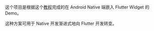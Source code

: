 这个项目是根据这个[教程](https://www.jianshu.com/p/cf7cf1b640ee)完成的在 Android Native 端嵌入 Flutter Widget 的 Demo。

这种方案可用于 Native 开发渐进式地向 Flutter 开发转变。